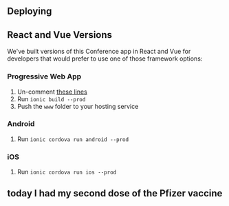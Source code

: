 


## Deploying

## React and Vue Versions

We've built versions of this Conference app in React and Vue for developers that would prefer to use one of those framework options:

### Progressive Web App

1. Un-comment [these lines](https://github.com/ionic-team/ionic2-app-base/blob/master/src/index.html#L21)
2. Run `ionic build --prod`
3. Push the `www` folder to your hosting service

### Android

1. Run `ionic cordova run android --prod`

### iOS

1. Run `ionic cordova run ios --prod`


## today I had my second dose of the Pfizer vaccine